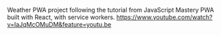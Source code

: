 Weather PWA project following the tutorial from JavaScript Mastery
PWA built with React, with service workers.
https://www.youtube.com/watch?v=IaJqMcOMuDM&feature=youtu.be